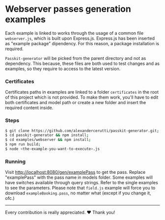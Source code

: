 # Webserver passes generation examples

Each example is linked to works through the usage of a common file `webserver.js`, which is built upon Express.js.
Express.js has been inserted as "example package" dipendency. For this reason, a package installation is required.

`Passkit-generator` will be picked from the parent directory and not as dependency. This because, these files are both used to test changes and as examples, so they require to access to the latest version.

### Certificates

Certificates paths in examples are linked to a folder `certificates` in the root of this project which is not provided.
To make them work, you'll have to edit both certificates and model path or create a new folder and insert the required content inside.

### Steps

```sh
$ git clone https://github.com/alexandercerutti/passkit-generator.git;
$ cd passkit-generator && npm install;
$ cd examples/webserver && npm install;
$ npm run build;
$ node <the-example-you-want-to-execute>.js
```

### Running

Visit [http://localhost:8080/gen/examplePass](http://localhost:8080/gen/examplePass) to get the pass. Replace "examplePass" with the pass name in models folder.
Some examples will have switches available through query strings. Refer to the single examples to see the parameters.
Please note that `field.js` example will force you to download `exampleBooking.pass`, no matter what (except if you change it, ofc.)

___

Every contribution is really appreciated. ❤️ Thank you!

